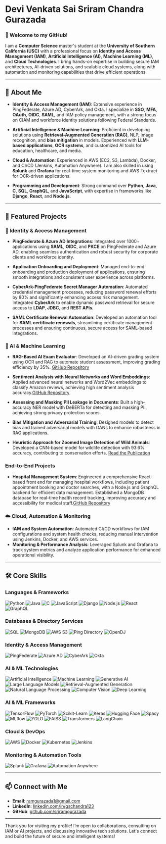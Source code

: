 # Devi Venkata Sai Sriram Chandra Gurazada

### 👋 Welcome to my GitHub!  
I am a **Computer Science** master's student at the **University of Southern California (USC)** with a professional focus on **Identity and Access Management (IAM)**, **Artificial Intelligence (AI)**, **Machine Learning (ML)**, and **Cloud Technologies**. I bring hands-on expertise in building secure IAM architectures, AI-driven solutions, and scalable cloud systems, along with automation and monitoring capabilities that drive efficient operations.

---

## 🌟 About Me

- **Identity & Access Management (IAM)**: Extensive experience in PingFederate, Azure AD, CyberArk, and Okta. I specialize in **SSO**, **MFA**, **OAuth**, **OIDC**, **SAML**, and IAM policy management, with a strong focus on CIAM and workforce identity solutions following Federal Standards.
  
- **Artificial Intelligence & Machine Learning**: Proficient in developing solutions using **Retrieval-Augmented Generation (RAG)**, NLP, image recognition, and **bias mitigation** in models. Experienced with **LLM-based applications**, **OCR systems**, and customized AI tools for education, healthcare, and media.

- **Cloud & Automation**: Experienced in AWS (EC2, S3, Lambda), Docker, and CI/CD (Jenkins, Automation Anywhere). I am also skilled in using **Splunk** and **Grafana** for real-time system monitoring and AWS Textract for OCR-driven applications.

- **Programming and Development**: Strong command over **Python**, **Java**, **C**, **SQL**, **GraphQL**, and **JavaScript**, with expertise in frameworks like **Django**, **React**, and **Node.js**.

---

## 📂 Featured Projects

### 🔐 Identity & Access Management

- **PingFederate & Azure AD Integrations**: Integrated over 1000+ applications using **SAML**, **OIDC**, and **PKCE** on PingFederate and Azure AD, enabling seamless authentication and robust security for corporate clients and workforce identity.

- **Application Onboarding and Deployment**: Managed end-to-end onboarding and production deployment of applications, ensuring smooth integrations and consistent user experience across platforms.

- **CyberArk-PingFederate Secret Manager Automation**: Automated credential management processes, reducing password renewal efforts by 80% and significantly enhancing access risk management. Integrated **CyberArk** to enable dynamic password retrieval for secure access to **LDAP**, **JDBC**, and **REST APIs**.

- **SAML Certificate Renewal Automation**: Developed an automation tool for **SAML certificate renewals**, streamlining certificate management processes and ensuring continuous, secure access for SAML-based integrations.

### 🤖 AI & Machine Learning

- **RAG-Based AI Exam Evaluator**: Developed an AI-driven grading system using OCR and RAG to automate student assessment, improving grading efficiency by 35%. [GitHub Repository](https://github.com/sriramgurazada/AI-Exam-Evaluator)

- **Sentiment Analysis with Neural Networks and Word Embeddings**: Applied advanced neural networks and Word2Vec embeddings to classify Amazon reviews, achieving high sentiment analysis accuracy.[GitHub Repository](https://github.com/sriramgurazada/Sentimental-Analysis)
  
- **Assessing and Masking PII Leakage in Documents**: Built a high-accuracy NER model with DeBERTa for detecting and masking PII, achieving strong privacy protection scores.

- **Bias Mitigation and Adversarial Training**: Designed models to detect bias and trained adversarial models with GANs to enhance robustness in RAG applications.

- **Heuristic Approach for Zoomed Image Detection of Wild Animals**: Developed a CNN-based model for wildlife detection with 93.6% accuracy, contributing to conservation efforts. [Read the Publication](https://www.irjet.net/archives/V7/i6/IRJET-V7I61073.pdf)

### End-to-End Projects

- **Hospital Management System**: Engineered a comprehensive React-based front end for managing hospital workflows, including patient appointment booking and doctor searches, with a Node.js and GraphQL backend for efficient data management. Established a MongoDB database for real-time health record tracking, improving accuracy and accessibility for medical staff.[GitHub Repository](https://github.com/sriramgurazada/Hospital-Management-System)

### ☁️ Cloud, Automation & Monitoring
- **IAM and System Automation**: Automated CI/CD workflows for IAM configurations and system health checks, reducing manual intervention using Jenkins, Docker, and AWS services.
- **Monitoring & Performance Analysis**: Leveraged Splunk and Grafana to track system metrics and analyze application performance for enhanced operational visibility.

---

## 🛠️ Core Skills

### Languages & Frameworks
<p align="left">
  <img src="https://img.shields.io/badge/Python-3776AB?style=for-the-badge&logo=python&logoColor=white" alt="Python" />
  <img src="https://img.shields.io/badge/Java-007396?style=for-the-badge&logo=java&logoColor=white" alt="Java" />
  <img src="https://img.shields.io/badge/C-A8B9CC?style=for-the-badge&logo=c&logoColor=white" alt="C" />
  <img src="https://img.shields.io/badge/JavaScript-F7DF1E?style=for-the-badge&logo=javascript&logoColor=black" alt="JavaScript" />
  <img src="https://img.shields.io/badge/Django-092E20?style=for-the-badge&logo=django&logoColor=white" alt="Django" />
  <img src="https://img.shields.io/badge/Node.js-339933?style=for-the-badge&logo=nodedotjs&logoColor=white" alt="Node.js" />
  <img src="https://img.shields.io/badge/React-61DAFB?style=for-the-badge&logo=react&logoColor=black" alt="React" />
  <img src="https://img.shields.io/badge/GraphQL-E10098?style=for-the-badge&logo=graphql&logoColor=white" alt="GraphQL" />
</p>

### Databases & Directory Services
<p align="left">
  <img src="https://img.shields.io/badge/SQL-003B57?style=for-the-badge&logo=database&logoColor=white" alt="SQL" />
  <img src="https://img.shields.io/badge/MongoDB-47A248?style=for-the-badge&logo=mongodb&logoColor=white" alt="MongoDB" />
  <img src="https://img.shields.io/badge/AWS%20S3-569A31?style=for-the-badge&logo=amazons3&logoColor=white" alt="AWS S3" />
  <img src="https://img.shields.io/badge/Ping%20Directory-004AAD?style=for-the-badge&logo=ping&logoColor=white" alt="Ping Directory" />
  <img src="https://img.shields.io/badge/OpenDJ-FF5733?style=for-the-badge&logo=opendj&logoColor=white" alt="OpenDJ" />
</p>

### Identity & Access Management
<p align="left">
  <img src="https://img.shields.io/badge/PingFederate-004AAD?style=for-the-badge&logo=ping&logoColor=white" alt="PingFederate" />
  <img src="https://img.shields.io/badge/Azure%20AD-0078D4?style=for-the-badge&logo=microsoft&logoColor=white" alt="Azure AD" />
  <img src="https://img.shields.io/badge/CyberArk-0E74B3?style=for-the-badge&logo=cyberark&logoColor=white" alt="CyberArk" />
  <img src="https://img.shields.io/badge/Okta-007DC1?style=for-the-badge&logo=okta&logoColor=white" alt="Okta" />
</p>

### AI & ML Technologies
<p align="left"> <img src="https://img.shields.io/badge/Artificial%20Intelligence-5A5A5A?style=for-the-badge&logo=ai&logoColor=white" alt="Artificial Intelligence" /> <img src="https://img.shields.io/badge/Machine%20Learning-3498DB?style=for-the-badge&logo=machine-learning&logoColor=white" alt="Machine Learning" /> <img src="https://img.shields.io/badge/Generative%20AI-FF5733?style=for-the-badge&logo=gen-ai&logoColor=white" alt="Generative AI" /> <img src="https://img.shields.io/badge/Large%20Language%20Models-8E44AD?style=for-the-badge&logo=language&logoColor=white" alt="Large Language Models" /> <img src="https://img.shields.io/badge/Retrieval%20Augmented%20Generation-27AE60?style=for-the-badge&logo=retrieval&logoColor=white" alt="Retrieval-Augmented Generation" /> <img src="https://img.shields.io/badge/Natural%20Language%20Processing-F39C12?style=for-the-badge&logo=nlp&logoColor=white" alt="Natural Language Processing" /> <img src="https://img.shields.io/badge/Computer%20Vision-2980B9?style=for-the-badge&logo=computer-vision&logoColor=white" alt="Computer Vision" /> <img src="https://img.shields.io/badge/Deep%20Learning-1E8449?style=for-the-badge&logo=deep-learning&logoColor=white" alt="Deep Learning" /> </p>

### AI & ML Frameworks
<p align="left"> <img src="https://img.shields.io/badge/TensorFlow-FF6F00?style=for-the-badge&logo=tensorflow&logoColor=white" alt="TensorFlow" /> <img src="https://img.shields.io/badge/PyTorch-EE4C2C?style=for-the-badge&logo=pytorch&logoColor=white" alt="PyTorch" /> <img src="https://img.shields.io/badge/scikit--learn-F7931E?style=for-the-badge&logo=scikit-learn&logoColor=black" alt="Scikit-Learn" /> <img src="https://img.shields.io/badge/Keras-D00000?style=for-the-badge&logo=keras&logoColor=white" alt="Keras" /> <img src="https://img.shields.io/badge/Hugging%20Face-FFD700?style=for-the-badge&logo=huggingface&logoColor=black" alt="Hugging Face" /> <img src="https://img.shields.io/badge/Spacy-09A3D5?style=for-the-badge&logo=spacy&logoColor=white" alt="Spacy" /> <img src="https://img.shields.io/badge/MLflow-0194E2?style=for-the-badge&logo=mlflow&logoColor=white" alt="MLflow" /> <img src="https://img.shields.io/badge/YOLO-00A3E0?style=for-the-badge&logo=yolo&logoColor=white" alt="YOLO" /> <img src="https://img.shields.io/badge/FAISS-FF5A1F?style=for-the-badge&logo=facebook&logoColor=white" alt="FAISS" /> <img src="https://img.shields.io/badge/Transformers-EE2C70?style=for-the-badge&logo=huggingface&logoColor=white" alt="Transformers" /> <img src="https://img.shields.io/badge/LangChain-008DD2?style=for-the-badge&logo=langchain&logoColor=white" alt="LangChain" /> </p>

### Cloud & DevOps
<p align="left">
  <img src="https://img.shields.io/badge/AWS-232F3E?style=for-the-badge&logo=amazonaws&logoColor=white" alt="AWS" />
  <img src="https://img.shields.io/badge/Docker-2496ED?style=for-the-badge&logo=docker&logoColor=white" alt="Docker" />
  <img src="https://img.shields.io/badge/Kubernetes-326CE5?style=for-the-badge&logo=kubernetes&logoColor=white" alt="Kubernetes" />
  <img src="https://img.shields.io/badge/Jenkins-D24939?style=for-the-badge&logo=jenkins&logoColor=white" alt="Jenkins" />
</p>

### Monitoring & Automation Tools
<p align="left">
  <img src="https://img.shields.io/badge/Splunk-000000?style=for-the-badge&logo=splunk&logoColor=white" alt="Splunk" />
  <img src="https://img.shields.io/badge/Grafana-F46800?style=for-the-badge&logo=grafana&logoColor=white" alt="Grafana" />
  <img src="https://img.shields.io/badge/Automation%20Anywhere-FF9900?style=for-the-badge&logo=automation-anywhere&logoColor=white" alt="Automation Anywhere" />
</p>

---

## 📫 Connect with Me

- **Email**: ramgurazada1@gmail.com
- **LinkedIn**: [linkedin.com/in/gschandra123](https://linkedin.com/in/gschandra123)
- **GitHub**: [github.com/sriramgurazada](https://github.com/sriramgurazada)

---

Thank you for visiting my profile! I’m open to collaborations, consulting on IAM or AI projects, and discussing innovative tech solutions. Let's connect and build the future of secure and intelligent systems! 
